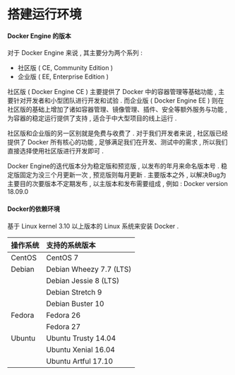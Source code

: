# 搭建运行环境

#### Docker Engine 的版本

对于 Docker Engine 来说 , 其主要分为两个系列 :

* 社区版 \( CE, Community Edition \)
* 企业版 \( EE, Enterprise Edition \)

社区版 \( Docker Engine CE \) 主要提供了 Docker 中的容器管理等基础功能 , 主要针对开发者和小型团队进行开发和试验 . 而企业版 \( Docker Engine EE \) 则在社区版的基础上增加了诸如容器管理、镜像管理、插件、安全等额外服务与功能 , 为容器的稳定运行提供了支持 , 适合于中大型项目的线上运行 .

社区版和企业版的另一区别就是免费与收费了 . 对于我们开发者来说 , 社区版已经提供了 Docker 所有核心的功能 , 足够满足我们在开发、测试中的需求 , 所以我们直接选择使用社区版进行开发即可 .

Docker Engine的迭代版本分为稳定版和预览版 , 以发布的年月来命名版本号 . 稳定版固定为没三个月更新一次 , 预览版则每月更新 . 主要版本之外 , 以解决Bug为主要目的次要版本不定期发布 , 以主版本和发布需要组成 , 例如 : Docker version 18.09.0

#### Docker的依赖环境

基于 Linux kernel 3.10 以上版本的 Linux 系统来安装 Docker .

| 操作系统 | 支持的系统版本 |
| :--- | :--- |
| CentOS | CentOS 7 |
| Debian | Debian Wheezy 7.7 \(LTS\) |
|  | Debian Jessie 8 \(LTS\) |
|  | Debian Stretch 9 |
|  | Debian Buster 10 |
| Fedora | Fedora 26 |
|  | Fedora 27 |
| Ubuntu | Ubuntu Trusty 14.04 |
|  | Ubuntu Xenial 16.04 |
|  | Ubuntu Artful 17.10 |



